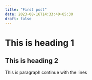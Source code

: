 ```yaml
---
title: "First post"
date: 2023-08-16T14:33:40+05:30
draft: false
---
```


# This is heading 1

## This is heading 2

This is paragraph continue with the lines
